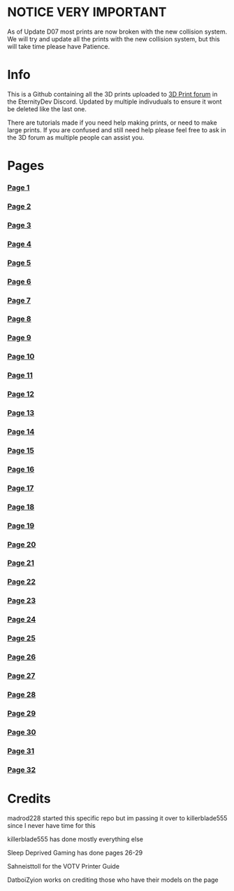 # NOTICE VERY IMPORTANT
As of Update D07 most prints are now broken with the new collision system. We will try and update all the prints with the new collision system, but this will take time please have Patience.


# Info
This is a Github containing all the 3D prints uploaded to [3D Print forum](https://discord.com/channels/512287844258021376/1132040858343059638) in the EternityDev Discord. Updated by multiple indivuduals to ensure it wont be deleted like the last one.

There are tutorials made if you need help making prints, or need to make large prints. If you are confused and still need help please feel free to ask in the 3D forum as multiple people can assist you.

# Pages
### [Page 1](https://github.com/madrod228/voicesoftheprinter/blob/main/Page%2001.md)
### [Page 2](https://github.com/madrod228/voicesoftheprinter/blob/main/Page%2002.md)
### [Page 3](https://github.com/madrod228/voicesoftheprinter/blob/main/Page%2003.md)
### [Page 4](https://github.com/madrod228/voicesoftheprinter/blob/main/Page%2004.md)
### [Page 5](https://github.com/madrod228/voicesoftheprinter/blob/main/Page%2005.md)
### [Page 6](https://github.com/madrod228/voicesoftheprinter/blob/main/Page%2006.md)
### [Page 7](https://github.com/madrod228/voicesoftheprinter/blob/main/Page%2007.md)
### [Page 8](https://github.com/madrod228/voicesoftheprinter/blob/main/Page%2008.md)
### [Page 9](https://github.com/madrod228/voicesoftheprinter/blob/main/Page%2009.md)
### [Page 10](https://github.com/madrod228/voicesoftheprinter/blob/main/Page%2010.md)
### [Page 11](https://github.com/madrod228/voicesoftheprinter/blob/main/Page%2011.md)
### [Page 12](https://github.com/madrod228/voicesoftheprinter/blob/main/Page%2012.md)
### [Page 13](https://github.com/madrod228/voicesoftheprinter/blob/main/Page%2013.md)
### [Page 14](https://github.com/madrod228/voicesoftheprinter/blob/main/Page%2014.md)
### [Page 15](https://github.com/madrod228/voicesoftheprinter/blob/main/Page%2015.md)
### [Page 16](https://github.com/madrod228/voicesoftheprinter/blob/main/Page%2016.md)
### [Page 17](https://github.com/madrod228/voicesoftheprinter/blob/main/Page%2017.md)
### [Page 18](https://github.com/madrod228/voicesoftheprinter/blob/main/Page%2018.md)
### [Page 19](https://github.com/madrod228/voicesoftheprinter/blob/main/Page%2019.md)
### [Page 20](https://github.com/madrod228/voicesoftheprinter/blob/main/Page%2020.md)
### [Page 21](https://github.com/madrod228/voicesoftheprinter/blob/main/Page%2021.md)
### [Page 22](https://github.com/madrod228/voicesoftheprinter/blob/main/Page%2022.md)
### [Page 23](https://github.com/madrod228/voicesoftheprinter/blob/main/Page%2023.md)
### [Page 24](https://github.com/madrod228/voicesoftheprinter/blob/main/Page%2024.md)
### [Page 25](https://github.com/madrod228/voicesoftheprinter/blob/main/Page%2025.md)
### [Page 26](https://github.com/madrod228/voicesoftheprinter/blob/main/Page%2026.md)
### [Page 27](https://github.com/madrod228/voicesoftheprinter/blob/main/Page%2027.md)
### [Page 28](https://github.com/madrod228/voicesoftheprinter/blob/main/Page%2028.md)
### [Page 29](https://github.com/madrod228/voicesoftheprinter/blob/main/Page%2029.md)
### [Page 30](https://github.com/madrod228/voicesoftheprinter/blob/main/Page%2030.md)
### [Page 31](https://github.com/madrod228/voicesoftheprinter/blob/main/Page%2031.md)
### [Page 32](https://github.com/madrod228/voicesoftheprinter/blob/main/Page%2032.md)
# Credits
madrod228 started this specific repo but im passing it over to killerblade555 since I never have time for this

killerblade555 has done mostly everything else

Sleep Deprived Gaming has done pages 26-29

Sahneisttoll for the VOTV Printer Guide

DatboiZyion works on crediting those who have their models on the page
